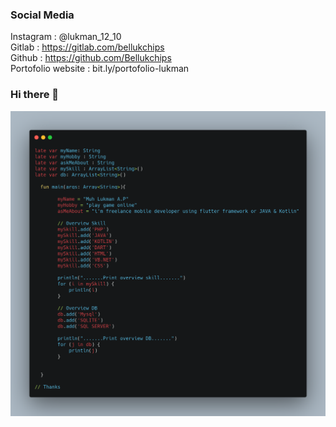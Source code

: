 ### Social Media
Instagram : @lukman_12_10  <br>
Gitlab : https://gitlab.com/bellukchips  <br>
Github : https://github.com/Bellukchips  <br>
Portofolio website : bit.ly/portofolio-lukman
### Hi there 👋
![SS](https://github.com/Bellukchips/Bellukchips/blob/main/carbon.png)


